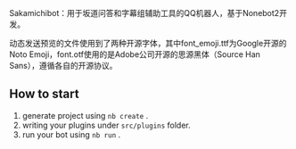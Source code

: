 Sakamichibot：用于坂道问答和字幕组辅助工具的QQ机器人，基于Nonebot2开发。

动态发送预览的文件使用到了两种开源字体，其中font_emoji.ttf为Google开源的Noto Emoji，font.otf使用的是Adobe公司开源的思源黑体（Source Han Sans），遵循各自的开源协议。

## How to start

1. generate project using `nb create` .
2. writing your plugins under `src/plugins` folder.
3. run your bot using `nb run` .
